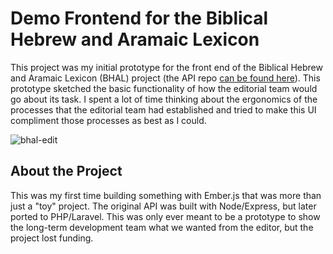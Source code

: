 # Demo Frontend for the Biblical Hebrew and Aramaic Lexicon

This project was my initial prototype for the front end of the Biblical Hebrew and Aramaic Lexicon (BHAL) project (the API repo [can be found here](https://github.com/jackweinbender/bhal-demo-api)). This prototype sketched the basic functionality of how the editorial team would go about its task. I spent a lot of time thinking about the ergonomics of the processes that the editorial team had established and tried to make this UI compliment those processes as best as I could.

![bhal-edit](https://user-images.githubusercontent.com/1544859/59161030-da1a4300-8aa2-11e9-8adf-ec8b342e6e7c.png)

## About the Project

This was my first time building something with Ember.js that was more than just a "toy" project. The original API was built with Node/Express, but later ported to PHP/Laravel. This was only ever meant to be a prototype to show the long-term development team what we wanted from the editor, but the project lost funding. 
